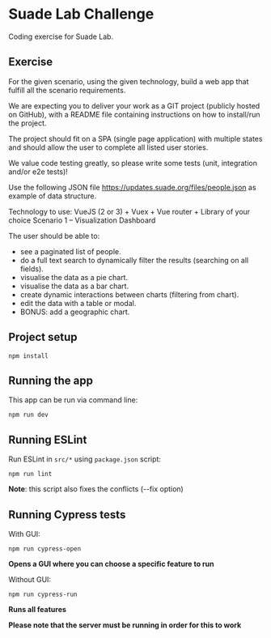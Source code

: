 # Suade Lab Challenge

Coding exercise for Suade Lab.

## Exercise

For the given scenario, using the given technology, build a web app that fulfill all the scenario requirements.

We are expecting you to deliver your work as a GIT project (publicly hosted on GitHub), with a README file containing instructions on how to install/run the project.

The project should fit on a SPA (single page application) with multiple states and should allow the user to complete all listed user stories.

We value code testing greatly, so please write some tests (unit, integration and/or e2e tests)!

Use the following JSON file https://updates.suade.org/files/people.json as example of data structure.

Technology to use: VueJS (2 or 3) + Vuex + Vue router + Library of your choice
Scenario 1 – Visualization Dashboard


The user should be able to:
 - see a paginated list of people.
 - do a full text search to dynamically filter the results (searching on all fields).
 - visualise the data as a pie chart.
 - visualise the data as a bar chart.
 - create dynamic interactions between charts (filtering from chart).
 - edit the data with a table or modal.
 - BONUS: add a geographic chart.


## Project setup

```
npm install
```


## Running the app

This app can be run via command line:

```
npm run dev
```

## Running ESLint

Run ESLint in `src/*` using `package.json` script:

```
npm run lint
```

**Note**: this script also fixes the conflicts (--fix option)

## Running Cypress tests


With GUI:
```
npm run cypress-open
```
**Opens a GUI where you can choose a specific feature to run**

Without GUI:
```
npm run cypress-run
```
**Runs all features**


**Please note that the server must be running in order for this to work**